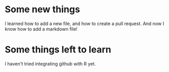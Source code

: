 # Some new things 
I learned how to add a new file, and how to create a pull request. And now I know how to add a markdown file! 

# Some things left to learn
I haven't tried integrating github with R yet. 
